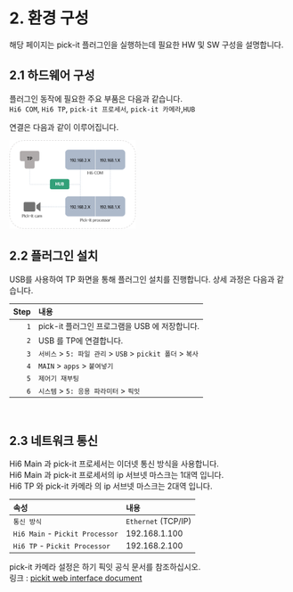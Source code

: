 ﻿# 2. 환경 구성

해당 페이지는 pick-it 플러그인을 실행하는데 필요한 HW 및 SW 구성을 설명합니다.

## 2.1 하드웨어 구성

플러그인 동작에 필요한 주요 부품은 다음과 같습니다.  
`Hi6 COM`, `Hi6 TP`, `pick-it 프로세서`, `pick-it 카메라`,`HUB`  

연결은 다음과 같이 이루어집니다.

<img src="../_assets/04_hardware_net.png" width="45%">


<br>


## 2.2 플러그인 설치

USB를 사용하여 TP 화면을 통해 플러그인 설치를 진행합니다.
상세 과정은 다음과 같습니다.

|Step|내용|
|---: |:---|
| `1` | pick-it 플러그인 프로그램을 USB 에 저장합니다.  |
| `2` | USB 를 TP에 연결합니다. |
| `3` | `서비스` > `5: 파일 관리` > `USB` > `pickit 폴더` > `복사` |
| `4` | `MAIN` > `apps` > `붙여넣기` |
| `5` | `제어기 재부팅` |
| `6` | `시스템` > `5: 응용 파라미터` > `픽잇` |


<br>


## 2.3 네트워크 통신

Hi6 Main 과 pick-it 프로세서는 이더넷 통신 방식을 사용합니다.  
Hi6 Main 과 pick-it 프로세서의 ip 서브넷 마스크는 1대역 입니다.   
Hi6 TP 와 pick-it 카메라 의 ip 서브넷 마스크는 2대역 입니다.  

|속성|내용|
|:----|:----|
|`통신 방식`| `Ethernet` (TCP/IP) |
|`Hi6 Main` - `Pickit Processor`| 192.168.1.100 |
|`Hi6 TP` - `Pickit Processor`| 192.168.2.100 |

pick-it 카메라 설정은 하기 픽잇 공식 문서를 참조하십시오.  
링크 : [pickit web interface document](https://docs.pickit3d.com/en/latest/documentation/web-interface/index.html)